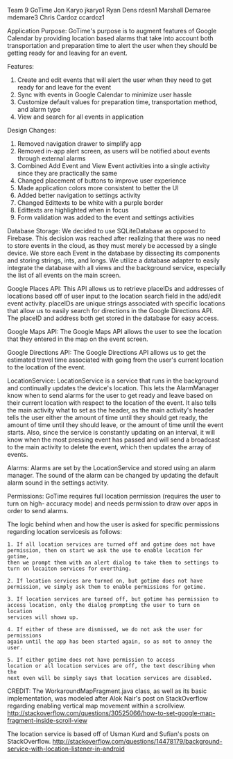 Team 9
GoTime
Jon Karyo jkaryo1
Ryan Dens rdesn1
Marshall Demaree mdemare3
Chris Cardoz ccardoz1

Application Purpose:
GoTime's purpose is to augment features of Google Calendar by providing location
based alarms that take into account both transportation and preparation time to
alert the user when they should be getting ready for and leaving for an event.

Features:
1) Create and edit events that will alert the user when they need to get ready
for and leave for the event
2) Sync with events in Google Calendar to minimize user hassle
3) Customize default values for preparation time, transportation method, and
alarm type
4) View and search for all events in application

Design Changes:
1) Removed navigation drawer to simplify app
2) Removed in-app alert screen, as users will be notified about events through
external alarms
3) Combined Add Event and View Event activities into a single activity since
they are practically the same
4) Changed placement of buttons to improve user experience
5) Made application colors more consistent to better the UI
6) Added better navigation to settings activity
7) Changed Edittexts to be white with a purple border
8) Edittexts are highlighted when in focus
9) Form validation was added to the event and settings activities

Database Storage:
We decided to use SQLiteDatabase as opposed to Firebase. This decision was
reached after realizing that there was no need to store events in the cloud, as
they must merely be accessed by a single device. We store each Event in the
database by dissecting its components and storing strings, ints, and longs. We
utilize a database adapter to easily integrate the database with all views and
the background service, especially the list of all events on the main screen.

Google Places API:
This API allows us to retrieve placeIDs and addresses of locations based off of
user input to the location search field in the add/edit event activity. placeIDs
are unique strings associated with specific locations that allow us to easily
search for directions in the Google Directions API. The placeID and address both
get stored in the database for easy access.

Google Maps API:
The Google Maps API allows the user to see the location that they entered in the
map on the event screen.

Google Directions API:
The Google Directions API allows us to get the estimated travel time associated
with going from the user's current location to the location of the event.

LocationService:
LocationService is a service that runs in the background and continually updates
the device's location. This lets the AlarmManager know when to send alarms for
the user to get ready and leave based on their current location with respect to
the location of the event. It also tells the main activity what to set as the
header, as the main activity's header tells the user either the amount of time
until they should get ready, the amount of time until they should leave, or the
amount of time until the event starts. Also, since the service is constantly
updating on an interval, it will know when the most pressing event has passed
and will send a broadcast to the main activity to delete the event, which then
updates the array of events.

Alarms:
Alarms are set by the LocationService and stored using an alarm manager. The
sound of the alarm can be changed by updating the default alarm sound in the
settings activity.

Permissions:
GoTime requires full location permission (requires the user to turn on high-
accuracy mode) and needs permission to draw over apps in order to send alarms.

The logic behind when and how the user is asked for specific
permissions regarding location servicesis as follows:

	1. If all location services are turned off and gotime does not have 
	permission, then on start we ask the use to enable location for gotime,
	then we prompt them with an alert dialog to take them to settings to
	turn on locaiton services for everthing. 

	2. If location services are turned on, but gotime does not have 
	permission, we simply ask them to enable permissions for gotime.

	3. If location services are turned off, but gotime has permission to
	access location, only the dialog prompting the user to turn on location
	services will showu up.

	4. If either of these are dismissed, we do not ask the user for permissions
	again until the app has been started again, so as not to annoy the user.

	5. If either gotime does not have permission to access
	location or all location services are off, the text describing when the
	next even will be simply says that location services are disabled.


CREDIT:
The WorkaroundMapFragment.java class, as well as its basic implementation, was
modeled after Alok Nair's post on StackOverflow regarding enabling vertical map
movement within a scrollview.
http://stackoverflow.com/questions/30525066/how-to-set-google-map-fragment-inside-scroll-view

The location service is based off of Usman Kurd and Sufian's posts on
StackOverflow.
http://stackoverflow.com/questions/14478179/background-service-with-location-listener-in-android
